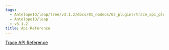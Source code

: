 ```yaml
---
tags:
  - AntelopeIO/leap/tree/v3.1.2/docs/01_nodeos/03_plugins/trace_api_plugin/api-reference/index.md
  - AntelopeIO/leap
  - v3.1.2
title: Api-Reference
---
```

[Trace API Reference](https://docs.eosnetwork.com/leap-plugins/latest/trace.api/)
